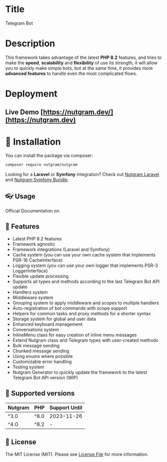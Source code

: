 # Title
Telegram Bot
# Description

This framework takes advantage of the latest **PHP 8.2** features, and tries to make the **speed**, **scalability** and
**flexibility** of use its strength, it will allow you to quickly make simple bots, but at the same time, it provides
more **advanced features** to handle even the most complicated flows.

# Deployment

## Live Demo [https://nutgram.dev/](https://nutgram.dev)
# 🚀 Installation

You can install the package via composer:

```bash
composer require nutgram/nutgram
```

Looking for a **Laravel** or **Symfony** integration?
Check out [Nutgram Laravel](https://github.com/nutgram/laravel)
and [Nutgram Symfony Bundle](https://github.com/nutgram/symfony-bundle).

## 👓 Usage

Official Documentation on

## 🧩 Features

- Latest PHP 8.2 features
- Framework agnostic
- Framework integrations (Laravel and Symfony)
- Cache system (you can use your own cache system that implements PSR-16 CacheInterface)
- Logging system (you can use your own logger that implements PSR-3 LoggerInterface)
- Flexible update processing
- Supports all types and methods according to the last Telegram Bot API update
- Handlers system
- Middleware system
- Grouping system to apply middleware and scopes to multiple handlers
- Auto-registration of bot commands with scope support
- Helpers for common tasks and proxy methods for a shorter syntax
- Storage system for global and user data
- Enhanced keyboard management
- Conversations system
- InlineMenu class for easy creation of inline menu messages
- Extend Nutgram class and Telegram types with user-created methods
- Bulk message sending
- Chunked message sending
- Using enums where possible
- Customizable error handling
- Testing system
- Nutgram Generator to quickly update the framework to the latest Telegram Bot API version (WIP)

## 🔰 Supported versions

| Nutgram | PHP  | Support Until |
|---------|------|---------------|
| ^3.0    | ^8.0 | 2023-11-26    |
| ^4.0    | ^8.2 | -             |


## 📖 License

The MIT License (MIT). Please see [License File](LICENSE.md) for more information.

